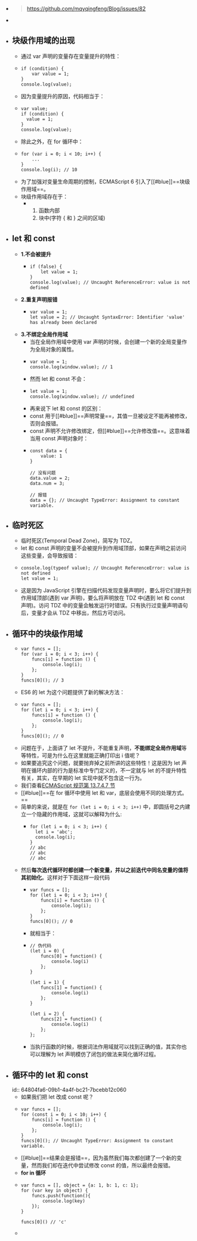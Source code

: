 - > https://github.com/mqyqingfeng/Blog/issues/82
-
- ## 块级作用域的出现
	- 通过 var 声明的变量存在变量提升的特性：
	- ```
	  if (condition) {
	      var value = 1;
	  }
	  console.log(value);
	  ```
	- 因为变量提升的原因，代码相当于：
	- ```
	  var value;
	  if (condition) {
	  	value = 1;
	  }
	  console.log(value);
	  ```
	- 除此之外，在 for 循环中：
	- ```
	  for (var i = 0; i < 10; i++) {
	      ...
	  }
	  console.log(i); // 10
	  ```
	- 为了加强对变量生命周期的控制，ECMAScript 6 引入了[[#blue]]==块级作用域==。
	- 块级作用域存在于：
		- 1. 函数内部
		  2. 块中(字符 { 和 } 之间的区域)
- ## let 和 const
	- **1.不会被提升**
		- ```
		  if (false) {
		      let value = 1;
		  }
		  console.log(value); // Uncaught ReferenceError: value is not defined
		  ```
	- **2.重复声明报错**
		- ```
		  var value = 1;
		  let value = 2; // Uncaught SyntaxError: Identifier 'value' has already been declared
		  ```
	- **3.不绑定全局作用域**
		- 当在全局作用域中使用 var 声明的时候，会创建一个新的全局变量作为全局对象的属性。
		- ```
		  var value = 1;
		  console.log(window.value); // 1
		  ```
		- 然而 let 和 const 不会：
		- ```
		  let value = 1;
		  console.log(window.value); // undefined
		  ```
		- 再来说下 let 和 const 的区别：
		- const 用于[[#blue]]==声明常量==，其值一旦被设定不能再被修改，否则会报错。
		- const 声明不允许修改绑定，但[[#blue]]==允许修改值==。这意味着当用 const 声明对象时：
		- ```
		  const data = {
		      value: 1
		  }
		  
		  // 没有问题
		  data.value = 2;
		  data.num = 3;
		  
		  // 报错
		  data = {}; // Uncaught TypeError: Assignment to constant variable.
		  ```
- ## 临时死区
	- 临时死区(Temporal Dead Zone)，简写为 TDZ。
	- let 和 const 声明的变量不会被提升到作用域顶部，如果在声明之前访问这些变量，会导致报错：
	- ```
	  console.log(typeof value); // Uncaught ReferenceError: value is not defined
	  let value = 1;
	  ```
	- 这是因为 JavaScript 引擎在扫描代码发现变量声明时，要么将它们提升到作用域顶部(遇到 var 声明)，要么将声明放在 TDZ 中(遇到 let 和 const 声明)。访问 TDZ 中的变量会触发运行时错误。只有执行过变量声明语句后，变量才会从 TDZ 中移出，然后方可访问。
- ## 循环中的块级作用域
	- ```
	  var funcs = [];
	  for (var i = 0; i < 3; i++) {
	      funcs[i] = function () {
	          console.log(i);
	      };
	  }
	  funcs[0](); // 3
	  ```
	- ES6 的 let 为这个问题提供了新的解决方法：
	- ```
	  var funcs = [];
	  for (let i = 0; i < 3; i++) {
	      funcs[i] = function () {
	          console.log(i);
	      };
	  }
	  funcs[0](); // 0
	  ```
	- 问题在于，上面讲了 let 不提升，不能重复声明，**不能绑定全局作用域**等等特性，可是为什么在这里就能正确打印出 i 值呢？
	- 如果要追究这个问题，就要抛弃掉之前所讲的这些特性！这是因为 let 声明在循环内部的行为是标准中专门定义的，不一定就与 let 的不提升特性有关，其实，在早期的 let 实现中就不包含这一行为。
	- 我们查看[ECMAScript 规范第 13.7.4.7 节](http://www.ecma-international.org/ecma-262/6.0/#sec-for-statement-runtime-semantics-labelledevaluation)
	- [[#blue]]==在 for 循环中使用 let 和 var，底层会使用不同的处理方式。==
	- 简单的来说，就是在 `for (let i = 0; i < 3; i++)` 中，即圆括号之内建立一个隐藏的作用域，这就可以解释为什么:
		- ```
		  for (let i = 0; i < 3; i++) {
		    let i = 'abc';
		    console.log(i);
		  }
		  // abc
		  // abc
		  // abc
		  ```
	- 然后**每次迭代循环时都创建一个新变量，并以之前迭代中同名变量的值将其初始化**。这样对于下面这样一段代码
		- ```
		  var funcs = [];
		  for (let i = 0; i < 3; i++) {
		      funcs[i] = function () {
		          console.log(i);
		      };
		  }
		  funcs[0](); // 0
		  ```
		- 就相当于：
		- ```
		  // 伪代码
		  (let i = 0) {
		      funcs[0] = function() {
		          console.log(i)
		      };
		  }
		  
		  (let i = 1) {
		      funcs[1] = function() {
		          console.log(i)
		      };
		  }
		  
		  (let i = 2) {
		      funcs[2] = function() {
		          console.log(i)
		      };
		  };
		  ```
		- 当执行函数的时候，根据词法作用域就可以找到正确的值，其实你也可以理解为 let 声明模仿了闭包的做法来简化循环过程。
- ## 循环中的 let 和 const
  id:: 64804fa6-09b1-4a4f-bc21-7bcebb12c060
	- 如果我们把 let 改成 const 呢？
	- ```
	  var funcs = [];
	  for (const i = 0; i < 10; i++) {
	      funcs[i] = function () {
	          console.log(i);
	      };
	  }
	  funcs[0](); // Uncaught TypeError: Assignment to constant variable.
	  ```
	- [[#blue]]==结果会是报错==，因为虽然我们每次都创建了一个新的变量，然而我们却在迭代中尝试修改 const 的值，所以最终会报错。
	- **for in 循环**
	- ```
	  var funcs = [], object = {a: 1, b: 1, c: 1};
	  for (var key in object) {
	      funcs.push(function(){
	          console.log(key)
	      });
	  }
	  
	  funcs[0]() // 'c'
	  ```
	-